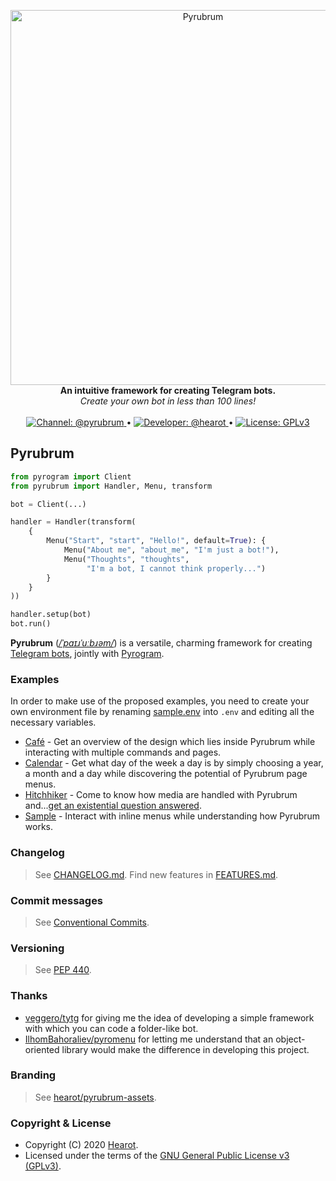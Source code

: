 <p align="center">
    <a href="https://github.com/hearot/pyrubrum">
        <img src="https://i.imgur.com/gfkh9bR.png" alt="Pyrubrum" width="600"/>
    </a>
    <br>
    <b>An intuitive framework for creating Telegram bots.</b>
    <br>
    <i>Create your own bot in less than 100 lines!</i>
    <br>
    <br>
    <a href="https://t.me/pyrubrum">
        <img src="https://img.shields.io/badge/Channel-@pyrubrum-red.svg" alt="Channel: @pyrubrum"/>
    </a>
    •
    <a href="https://t.me/hearot">
        <img src="https://img.shields.io/badge/Developer-@hearot-blue.svg" alt="Developer: @hearot"/>
    </a>
    •
    <a href="https://github.com/hearot/pyrubrum/blob/master/LICENSE">
        <img src="https://img.shields.io/badge/License-GPLv3-green.svg" alt="License: GPLv3"/>
    </a>
</p>

## Pyrubrum

```python
from pyrogram import Client
from pyrubrum import Handler, Menu, transform

bot = Client(...)

handler = Handler(transform(
    {
        Menu("Start", "start", "Hello!", default=True): {
            Menu("About me", "about_me", "I'm just a bot!"),
            Menu("Thoughts", "thoughts",
                 "I'm a bot, I cannot think properly...")
        }
    }
))

handler.setup(bot)
bot.run()
```

**Pyrubrum** ([*/ˈpaɪɹˈuːbɹəm/*](http://ipa-reader.xyz/?text=%CB%88pa%C9%AA%C9%B9%CB%88u%CB%90b%C9%B9%C9%99m&voice=Russell)) is a versatile, charming framework for creating [Telegram bots](https://core.telegram.org/bots), jointly with [Pyrogram](https://github.com/pyrogram/pyrogram).

### Examples

In order to make use of the proposed examples, you need to create your own environment file by renaming [sample.env](./examples/sample.env) into `.env` and editing all the necessary variables.

   - [Café](./examples/cafe_bot.py) - Get an overview of the design which lies inside Pyrubrum while interacting with multiple commands and pages.
   - [Calendar](./examples/calendar_bot.py) - Get what day of the week a day is by simply choosing a year, a month and a day while discovering the potential of Pyrubrum page menus.
   - [Hitchhiker](./examples/hitchhiker_bot.py) - Come to know how media are handled with Pyrubrum and...[get an existential question answered](https://en.wikipedia.org/wiki/Phrases_from_The_Hitchhiker%27s_Guide_to_the_Galaxy#The_Answer_to_the_Ultimate_Question_of_Life,_the_Universe,_and_Everything_is_42).
   - [Sample](./examples/sample_bot.py) - Interact with inline menus while understanding how Pyrubrum works.

### Changelog

> See [CHANGELOG.md](./CHANGELOG.md).
> Find new features in [FEATURES.md](./FEATURES.md).

### Commit messages

> See [Conventional Commits](https://www.conventionalcommits.org).

### Versioning

> See [PEP 440](https://www.python.org/dev/peps/pep-0440/).

### Thanks

   - [veggero/tytg](https://github.com/veggero/tytg) for giving me the idea of developing a simple framework with which you can code a folder-like bot.
   - [IlhomBahoraliev/pyromenu](https://github.com/IlhomBahoraliev/pyromenu) for letting me understand that an object-oriented library would make the difference in developing this project.

### Branding

> See [hearot/pyrubrum-assets](https://github.com/hearot/pyrubrum-assets).

### Copyright & License

- Copyright (C) 2020 [Hearot](https://github.com/hearot).
- Licensed under the terms of the [GNU General Public License v3 (GPLv3)](./LICENSE).

